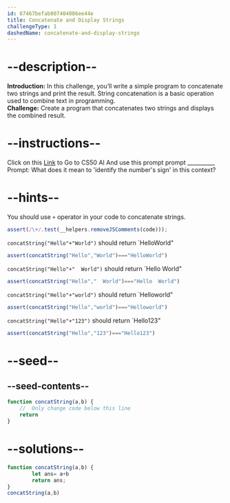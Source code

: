 ```yaml
---
id: 67467befab007404086ee44e
title: Concatenate and Display Strings
challengeType: 1
dashedName: concatenate-and-display-strings
---
```


# --description--

**Introduction:**
In this challenge, you’ll write a simple program to concatenate two strings and print the result. String concatenation is a basic operation used to combine text in programming.
<br>
**Challenge:**
Create a program that concatenates two strings and displays the combined result.

# --instructions--

Click on this <a href = "https://cs50.ai/chat">Link</a>  to Go to CS50 AI 
And use this prompt prompt __________
Prompt: What does it mean to 'identify the number's sign' in this context?

# --hints--

You should use `+` operator in your code to concatenate strings.

```js
assert(/\+/.test(__helpers.removeJSComments(code)));
```

`concatString("Hello"+"World")` should return `HelloWorld"

```js
assert(concatString("Hello","World")==="HelloWorld")
```

`concatString("Hello"+"  World")` should return `Hello  World"

```js
assert(concatString("Hello","  World")==="Hello  World")
```

`concatString("Hello"+"world")` should return `Helloworld"

```js
assert(concatString("Hello","world")==="Helloworld")
```

`concatString("Hello"+"123")` should return `Hello123"

```js
assert(concatString("Hello","123")==="Hello123")
```

# --seed--
## --seed-contents--

```js
function concatString(a,b) {
	//  Only change code below this line
	return
}
```

# --solutions--

```js
function concatString(a,b) {
		let ans= a+b
		return ans;
}
concatString(a,b)
```
